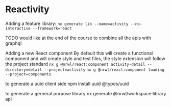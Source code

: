 # Reactivity

Adding a feature library:
`nx generate lib --name=activity --no-interactive --framework=react`

TODO would like at the end of the course to combine all the apis with graphql

Adding a new React component
By default this will create a functional component
and will create style and test files, the style extension will follow the project standard
`nx g @nrwl/react:component activity-detail --directory=detail --project=activity`
`nx g @nrwl/react:component loading --project=components`

to generate a uuid client side
npm install uuid @types/uuid

to generate a gerneral purpose library
nx generate @nrwl/workspace:library api
